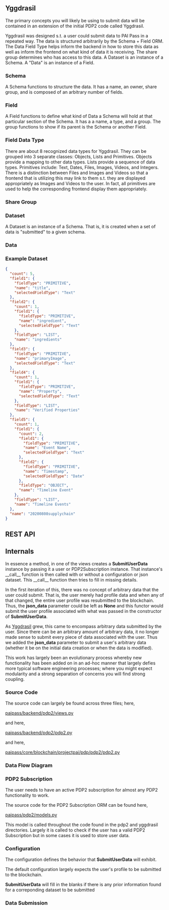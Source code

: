 ## Yggdrasil 

The primary concepts you will likely be using to submit data will be contained in an extension of the initial PDP2 code called Yggdrasil. 

Yggdrasil was designed s.t. a user could submit data to PAI Pass in a repeated way. The data is structured arbitrarily by the Schema + Field ORM. The Data Field Type helps inform the backend in how to store this data as well as inform the frontend on what kind of data it is receiving. The share group determines who has access to this data. A Dataset is an instance of a Schema. A "Data" is an instance of a Field. 

### Schema

A Schema functions to structure the data. It has a name, an owner, share group, and is composed of an arbitrary number of fields.

### Field

A Field functions to define what kind of Data a Schema will hold at that particular section of the Schema. It has a a name, a type, and a group. The group functions to show if its parent is the Schema or another Field.  

### Field Data Type

There are about 8 recognized data types for Yggdrasil. They can be grouped into 3 separate classes: Objects, Lists and Primitives. Objects provide a mapping to other data types. Lists provide a sequence of data types. Primitives include: Text, Dates, Files, Images, Videos, and Integers. There is a distinction between Files and Images and Videos so that a frontend that is utilizing this may link to them s.t. they are displayed appropriately as Images and Videos to the user. In fact, all primitives are used to help the corresponding frontend display them appropriately.  

### Share Group

### Dataset

A Dataset is an instance of a Schema. That is, it is created when a set of data is "submitted" to a given schema.  

### Data



### Example Dataset

```json
{
  "count": 5,
  "field1": {
    "fieldType": "PRIMITIVE",
    "name": "title",
    "selectedFieldType": "Text"
  },
  "field2": {
    "count": 1,
    "field1": {
      "fieldType": "PRIMITIVE",
      "name": "ingredient",
      "selectedFieldType": "Text"
    },
    "fieldType": "LIST",
    "name": "ingredients"
  },
  "field3": {
    "fieldType": "PRIMITIVE",
    "name": "primaryImage",
    "selectedFieldType": "Text"
  },
  "field4": {
    "count": 1,
    "field1": {
      "fieldType": "PRIMITIVE",
      "name": "Property",
      "selectedFieldType": "Text"
    },
    "fieldType": "LIST",
    "name": "Verified Properties"
  },
  "field5": {
    "count": 1,
    "field1": {
      "count": 2,
      "field1": {
        "fieldType": "PRIMITIVE",
        "name": "Event Name",
        "selectedFieldType": "Text"
      },
      "field2": {
        "fieldType": "PRIMITIVE",
        "name": "Timestamp",
        "selectedFieldType": "Date"
      },
      "fieldType": "OBJECT",
      "name": "Timeline Event"
    },
    "fieldType": "LIST",
    "name": "Timeline Events"
  },
  "name": "20200808supplychain"
}
```


## REST API




## Internals

In essence a method, in one of the views creates a __SubmitUserData__ instance by passing it a user or PDP2Subscription instance. That instance's \_\_call__ function is then called with or without a configuration or json dataset. This \_\_call__ function then tries to fill in missing details. 

In the first iteration of this, there was no concept of arbitrary data that the user could submit. That is, the user merely had profile data and when any of that changed, the entire user profile was resubmitted to the blockchain. Thus, the __json_data__ parameter could be left as __None__ and this functor would submit the user profile associated with what was passed in the constructor of __SubmitUserData__.
 
 As [Yggdrasil](https://github.com/projectpai/paipass/tree/main/backend/yggdrasil) grew, this came to encompass arbitrary data submitted by the user. Since there can be an arbitrary amount of arbitrary data, it no longer made sense to submit every piece of data associated with the user. Thus we added the __json_data__ parameter to submit a user's arbitrary data (whether it be on the initial data creation or when the data is modified).
 
This work has largely been an evolutionary process whereby new functionality has been added on in an ad-hoc manner that largely
 defies more typical software engineering processes; where you might expect modularity and a strong separation of concerns you will find strong coupling. 

### Source Code

The source code can largely be found across three files; here,

[paipass/backend/pdp2/views.py](https://github.com/projectpai/paipass/blob/main/backend/pdp2/views.py)

and here,

[paipass/backend/pdp2/pdp2.py](https://github.com/projectpai/paipass/blob/main/backend/pdp2/pdp2.py)

and here,

[paipass/core/blockchain/projectpai/pdp/pdp2/pdp2.py](https://github.com/projectpai/paipass/blob/main/core/blockchain/projectpai/pdp/pdp2/pdp2.py)


### Data Flow Diagram


### PDP2 Subscription

The user needs to have an active PDP2 subscription for almost any PDP2 functionality to work. 
 
 
 The source code for the PDP2 Subscription ORM can be found here,
 
 [paipass/pdp2/models.py](https://github.com/projectpai/paipass/blob/main/backend/pdp2/models.py)
 
 This model is called throughout the code found in the pdp2 and yggdrasil directories. Largely it is called to check if the user has a valid PDP2 Subscription but in some cases it is used to store user data.
 
 
  
### Configuration

The configuration defines the behavior that __SubmitUserData__ will exhibit. 


The default configuration largely expects the user's profile to be submitted to the blockchain. 

__SubmitUserData__ will fill in the blanks if there is any prior information found for a correponding dataset to be submitted

### Data Submission


  
